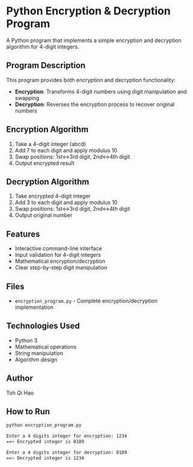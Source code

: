 # Python Encryption & Decryption Program

A Python program that implements a simple encryption and decryption algorithm for 4-digit integers.

## Program Description
This program provides both encryption and decryption functionality:
- **Encryption**: Transforms 4-digit numbers using digit manipulation and swapping
- **Decryption**: Reverses the encryption process to recover original numbers

## Encryption Algorithm
1. Take a 4-digit integer (abcd)
2. Add 7 to each digit and apply modulus 10
3. Swap positions: 1st↔3rd digit, 2nd↔4th digit
4. Output encrypted result

## Decryption Algorithm  
1. Take encrypted 4-digit integer
2. Add 3 to each digit and apply modulus 10
3. Swap positions: 1st↔3rd digit, 2nd↔4th digit
4. Output original number

## Features
- Interactive command-line interface
- Input validation for 4-digit integers
- Mathematical encryption/decryption
- Clear step-by-step digit manipulation

## Files
- `encryption_program.py` - Complete encryption/decryption implementation

## Technologies Used
- Python 3
- Mathematical operations
- String manipulation
- Algorithm design

## Author
Toh Qi Hao

## How to Run
```bash
python encryption_program.py

Enter a 4 digits integer for encryption: 1234
==> Encrypted integer is 0189

Enter a 4 digits integer for decryption: 0189  
==> Decrypted integer is 1234


